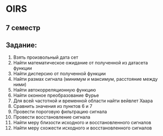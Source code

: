 # OIRS
## 7 семестр
## Задание:
1) Взять произвольный дата сет
2) Найти математическое ожидание от полученной из датасета функции
3) Найти дисперсию от полученной функции
4) Найти размах сигнала (минимум и максимум, расстояние между ними)
5) Найти автокорреляционную функцию
6) Найти оконное преобразование Фурье
7) Для всей частотной и временной области найти вейвлет Хаара
8) Сравнить значения из пунктов 6 и 7
9) Провести пороговую фильтрацию сигнала
10) Провести восстановление сигнала
11) Найти меру близости исходного и восстановленного сигналов
12) Найти меру схожести исходного и восстановленного сигналов
